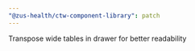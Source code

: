 ```yaml
---
"@zus-health/ctw-component-library": patch
---
```


Transpose wide tables in drawer for better readability
